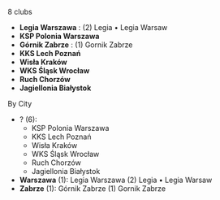 8 clubs

- **Legia Warszawa** : (2) Legia • Legia Warsaw
- **KSP Polonia Warszawa**
- **Górnik Zabrze** : (1) Gornik Zabrze
- **KKS Lech Poznań**
- **Wisła Kraków**
- **WKS Śląsk Wrocław**
- **Ruch Chorzów**
- **Jagiellonia Białystok**




By City

- ? (6): 
  - KSP Polonia Warszawa 
  - KKS Lech Poznań 
  - Wisła Kraków 
  - WKS Śląsk Wrocław 
  - Ruch Chorzów 
  - Jagiellonia Białystok 
- **Warszawa** (1): Legia Warszawa  (2) Legia • Legia Warsaw
- **Zabrze** (1): Górnik Zabrze  (1) Gornik Zabrze


